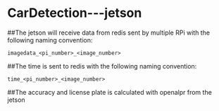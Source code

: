 # CarDetection---jetson

##The jetson will receive data from redis sent by multiple RPi with the following naming convention:

`imagedata_<pi_number>_<image_number>`

##The time is sent to redis with the following naming convention:

`time_<pi_number>_<image_number>`

##The accuracy and license plate is calculated with openalpr from the jetson
